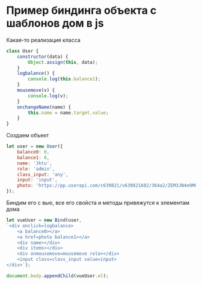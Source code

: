 # Пример биндинга объекта с шаблонов дом в js

Какая-то реализация класса

```js
class User {
    constructor(data) {
        Object.assign(this, data);
    }
    logbalance() {
        console.log(this.balance1);
    }
    mousemove(v) {
        console.log(v);
    }
    onchangeName(name) {
        this.name = name.target.value;
    }
}
```

Создаем объект
```js
let user = new User({
    balance0: 0,
    balance1: 0,
    name: 'Jktu',
    role: 'admin',
    class_input: 'any',
    input: 'input',
    photo: 'https://pp.userapi.com/c639821/v639821682/364a2/ZEM3JN4e9M0.jpg'
});
```

Биндим его с вью, все его свойста и методы привяжутся к элементам дома
```js
let vueUser = new Bind(user,
`<div onclick=logbalance>
    <a balance0></a>
    <a href=photo balance1></a>
    <div name></div>
    <div items></div>
    <div onmousemove=mousemove role></div>
    <input class=class_input value=input>
</div>`);

document.body.appendChild(vueUser.el);
```
